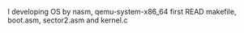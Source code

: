 I developing OS by nasm, qemu-system-x86_64
first READ makefile, boot.asm, sector2.asm and kernel.c

